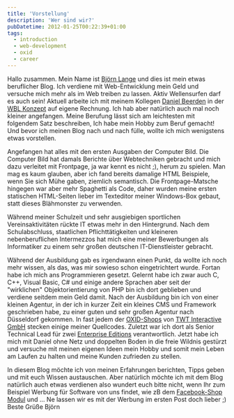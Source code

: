 ```yaml
---
title: 'Vorstellung'
description: 'Wer sind wir?'
pubDatetime: 2012-01-25T00:22:39+01:00
tags:
  - introduction
  - web-development
  - oxid
  - career
---
```


Hallo zusammen. Mein Name ist [Björn Lange](https://www.xing.com/profile/Bjoern_Lange15 "Björn Lange") und dies ist mein 
etwas beruflicher Blog. Ich verdiene mit Web-Entwicklung mein Geld und versuche mich mehr als im Web treiben zu lassen. 
Aktiv Wellensurfen darf es auch sein! Aktuell arbeite ich mit meinem Kollegen 
[Daniel Beerden](https://www.xing.com/profile/Daniel_Beerden) in der 
[WBL Konzept](http://www.wbl-konzept.de "WBL Konzept") auf eigene Rechnung. 
Ich hab aber natürlich auch mal noch kleiner angefangen. Meine Berufung lässt sich am leichtesten mit folgendem Satz 
beschreiben, Ich habe mein Hobby zum Beruf gemacht! Und bevor ich meinen Blog nach und nach fülle, wollte ich mich 
wenigstens etwas vorstellen.

Angefangen hat alles mit den ersten Ausgaben der Computer Bild. Die Computer Bild hat damals Berichte über Webtechniken 
gebracht und mich dazu verleitet mit Frontpage, ja war kennt es nicht ;), herum zu spielen. Man mag es kaum glauben, 
aber ich fand bereits damalige HTML Beispiele, wenn Sie sich Mühe gaben, ziemlich semantisch. Die Frontpage-Matsche 
hingegen war aber mehr Spaghetti als Code, daher wurden meine ersten statischen HTML-Seiten lieber im Texteditor 
meiner Windows-Box gebaut, statt dieses Blähmonster zu verwenden.

Während meiner Schulzeit und sehr ausgiebigen sportlichen Vereinsaktivitäten rückte IT etwas mehr in den Hintergrund. 
Nach dem Schulabschluss, staatlichen Pflichttätigkeiten und kleineren nebenberuflichen Intermezzos hat mich eine meiner
Bewerbungen als Informatiker zu einem sehr großen deutschen IT-Dienstleister gebracht.

Während der Ausbildung gab es irgendwann einen Punkt, da wollte ich noch mehr wissen, als das, was mir sowieso schon 
eingetrichtert wurde. Fortan habe ich mich ans Programmieren gesetzt. Gelernt habe ich zwar auch C, C++, Visual Basic, 
C# und einige andere Sprachen aber seit der "wirklichen" Objektorientierung von PHP bin ich dort geblieben und verdiene
seitdem mein Geld damit.
Nach der Ausbildung bin ich von einer kleinen Agentur, in der ich in kurzer Zeit ein kleines CMS und Framework 
geschrieben habe, zu einer guten und sehr großen Agentur nach Düsseldorf gekommen. In fast jedem 
der [OXID-Shops](http://www.oxid-esales.com/ "OXID") von [TWT Interactive GmbH](http://www.twt.de/ "TWT") stecken einige meiner Quellcodes. Zuletzt war ich 
dort als Senior Technical Lead für zwei [Enterprise Editions](http://www.oxid-esales.com/de/produkte/enterprise-edition "OXID Enterprise Edition") verantwortlich.
Jetzt habe ich mich mit Daniel ohne Netz und doppelten Boden in die freie Wildnis gestürzt und versuche mit meinen
eigenen Ideen mein Hobby und somit mein Leben am Laufen zu halten und meine Kunden zufrieden zu stellen.

In diesem Blog möchte ich von meinen Erfahrungen berichten, Tipps geben und mit euch Wissen austauschen. Aber natürlich 
möchte ich mit dem Blog natürlich auch etwas verdienen also wundert euch bitte nicht, wenn Ihr zum Beispiel Werbung für
Software von uns findet, wie zB dem [Facebook-Shop Modul](http://www.wbl-konzept.de/e-commerce.php "Facebook-Shop-Modul von WBL-Konzept") und ... Ne lassen wir
es mit der Werbung im ersten Post doch lieber ;)
Beste Grüße
Björn

